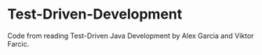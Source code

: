 # Test-Driven-Development
Code from reading Test-Driven Java Development by Alex Garcia and Viktor Farcic.
